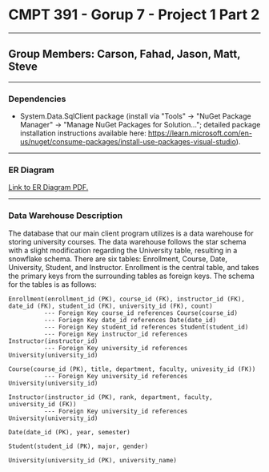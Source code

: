 # CMPT 391 - Gorup 7 - Project 1 Part 2
---

## Group Members: Carson, Fahad, Jason, Matt, Steve
---

### Dependencies
- System.Data.SqlClient package (install via "Tools" -> "NuGet Package Manager" -> "Manage NuGet Packages for Solution..."; detailed package installation instructions available here: https://learn.microsoft.com/en-us/nuget/consume-packages/install-use-packages-visual-studio).
---
### ER Diagram 
[Link to ER Diagram PDF.](https://github.com/macintyrej7/CMPT391Group7_Project1_Part2/blob/205b5e3c9ec075425bcc82b4ec77d49bfc021cb1/Documentation/CMPT%20391%20Group%207%20-%20Project%201%20Part%202%20ER%20Diagram.pdf)

---
### Data Warehouse Description
The database that our main client program utilizes is a data warehouse for storing university courses. The data warehouse follows the star schema with a slight modification regarding the University table, resulting in a snowflake schema. There are six tables: Enrollment, Course, Date, University, Student, and Instructor. Enrollment is the central table, and takes the primary keys from the surrounding tables as foreign keys. The schema for the tables is as follows:

```
Enrollment(enrollment_id (PK), course_id (FK), instructor_id (FK), date_id (FK), student_id (FK), university_id (FK), count)
          --- Foreign Key course_id references Course(course_id)
          --- Foriegn Key date_id references Date(date_id)
          --- Foreign Key student_id references Student(student_id)
          --- Foreign Key instructor_id references Instructor(instructor_id)
          --- Foreign Key university_id references University(university_id)

Course(course_id (PK), title, department, faculty, univesity_id (FK))
          --- Foreign Key university_id references University(university_id)

Instructor(instructor_id (PK), rank, department, faculty, university_id (FK))
          --- Foreign Key university_id references University(university_id)

Date(date_id (PK), year, semester)

Student(student_id (PK), major, gender)

University(university_id (PK), university_name)
```

